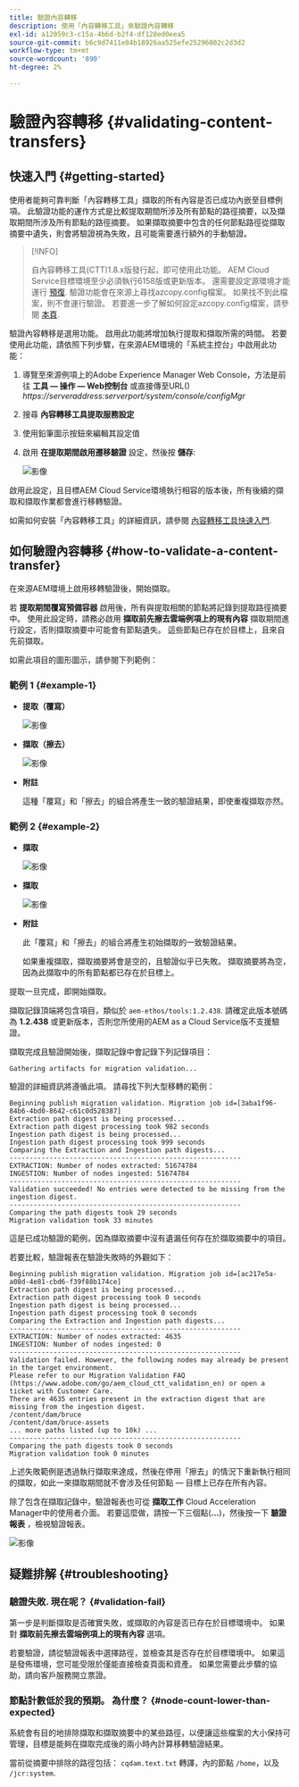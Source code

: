 ```yaml
---
title: 驗證內容轉移
description: 使用「內容轉移工具」來驗證內容轉移
exl-id: a12059c3-c15a-4b6d-b2f4-df128ed0eea5
source-git-commit: b6c9d7411e84b18926aa525efe25296002c2d3d2
workflow-type: tm+mt
source-wordcount: '890'
ht-degree: 2%

---
```


# 驗證內容轉移 {#validating-content-transfers}

## 快速入門 {#getting-started}

使用者能夠可靠判斷「內容轉移工具」擷取的所有內容是否已成功內嵌至目標例項。 此驗證功能的運作方式是比較提取期間所涉及所有節點的路徑摘要，以及擷取期間所涉及所有節點的路徑摘要。 如果擷取摘要中包含的任何節點路徑從擷取摘要中遺失，則會將驗證視為失敗，且可能需要進行額外的手動驗證。

>[!INFO]
>
>自內容轉移工具(CTT)1.8.x版發行起，即可使用此功能。 AEM Cloud Service目標環境至少必須執行6158版或更新版本。 還需要設定源環境才能運行 [預復](/help/journey-migration/content-transfer-tool/using-content-transfer-tool/handling-large-content-repositories.md#setting-up-pre-copy-step). 驗證功能會在來源上尋找azcopy.config檔案。 如果找不到此檔案，則不會運行驗證。 若要進一步了解如何設定azcopy.config檔案，請參閱 [本頁](/help/journey-migration/content-transfer-tool/using-content-transfer-tool/handling-large-content-repositories.md#configure-azcopy-config-file).

驗證內容轉移是選用功能。 啟用此功能將增加執行提取和擷取所需的時間。 若要使用此功能，請依照下列步驟，在來源AEM環境的「系統主控台」中啟用此功能：

1. 導覽至來源例項上的Adobe Experience Manager Web Console，方法是前往 **工具 — 操作 — Web控制台** 或直接傳至URL() *https://serveraddress:serverport/system/console/configMgr*
1. 搜尋 **內容轉移工具提取服務設定**
1. 使用鉛筆圖示按鈕來編輯其設定值
1. 啟用 **在提取期間啟用遷移驗證** 設定，然後按 **儲存**:

   ![影像](/help/journey-migration/content-transfer-tool/assets/CTTvalidation1.png)

啟用此設定，且目標AEM Cloud Service環境執行相容的版本後，所有後續的擷取和擷取作業都會進行移轉驗證。

如需如何安裝「內容轉移工具」的詳細資訊，請參閱 [內容轉移工具快速入門](/help/journey-migration/content-transfer-tool/using-content-transfer-tool/getting-started-content-transfer-tool.md).

## 如何驗證內容轉移 {#how-to-validate-a-content-transfer}

在來源AEM環境上啟用移轉驗證後，開始擷取。

若 **提取期間覆寫預備容器** 啟用後，所有與提取相關的節點將記錄到提取路徑摘要中。 使用此設定時，請務必啟用 **擷取前先擦去雲端例項上的現有內容** 擷取期間進行設定，否則擷取摘要中可能會有節點遺失。 這些節點已存在於目標上，且來自先前擷取。

如需此項目的圖形圖示，請參閱下列範例：

### 範例 1 {#example-1}

* **提取（覆寫）**

   ![影像](/help/journey-migration/content-transfer-tool/assets-ctt/validation-01.png)

* **擷取（擦去）**

   ![影像](/help/journey-migration/content-transfer-tool/assets-ctt/validation-02.png)

* **附註**

   這種「覆寫」和「擦去」的組合將產生一致的驗證結果，即使重複擷取亦然。

### 範例 2 {#example-2}

* **擷取**

   ![影像](/help/journey-migration/content-transfer-tool/assets-ctt/validation-03.png)

* **擷取**

   ![影像](/help/journey-migration/content-transfer-tool/assets-ctt/validation-04.png)

* **附註**

   此「覆寫」和「擦去」的組合將產生初始擷取的一致驗證結果。

   如果重複擷取，擷取摘要將會是空的，且驗證似乎已失敗。 擷取摘要將為空，因為此擷取中的所有節點都已存在於目標上。

提取一旦完成，即開始擷取。

擷取記錄頂端將包含項目，類似於 `aem-ethos/tools:1.2.438`. 請確定此版本號碼為 **1.2.438** 或更新版本，否則您所使用的AEM as a Cloud Service版不支援驗證。

擷取完成且驗證開始後，擷取記錄中會記錄下列記錄項目：

```
Gathering artifacts for migration validation...  
```

驗證的詳細資訊將遵循此項。 請尋找下列大型移轉的範例：

```
Beginning publish migration validation. Migration job id=[3aba1f96-84b6-4bd0-8642-c61c0d528387]
Extraction path digest is being processed...
Extraction path digest processing took 982 seconds
Ingestion path digest is being processed...
Ingestion path digest processing took 999 seconds
Comparing the Extraction and Ingestion path digests...
----------------------------------------------------------
EXTRACTION: Number of nodes extracted: 51674784
INGESTION: Number of nodes ingested: 51674784
----------------------------------------------------------
Validation succeeded! No entries were detected to be missing from the ingestion digest.
----------------------------------------------------------
Comparing the path digests took 29 seconds
Migration validation took 33 minutes
```

這是已成功驗證的範例，因為擷取摘要中沒有遺漏任何存在於擷取摘要中的項目。

若要比較，驗證報表在驗證失敗時的外觀如下：

```
Beginning publish migration validation. Migration job id=[ac217e5a-a08d-4e81-cbd6-f39f88b174ce]
Extraction path digest is being processed...
Extraction path digest processing took 0 seconds
Ingestion path digest is being processed...
Ingestion path digest processing took 0 seconds
Comparing the Extraction and Ingestion path digests...
----------------------------------------------------------
EXTRACTION: Number of nodes extracted: 4635
INGESTION: Number of nodes ingested: 0
----------------------------------------------------------
Validation failed. However, the following nodes may already be present in the target environment.
Please refer to our Migration Validation FAQ (https://www.adobe.com/go/aem_cloud_ctt_validation_en) or open a ticket with Customer Care.
There are 4635 entries present in the extraction digest that are missing from the ingestion digest.
/content/dam/bruce
/content/dam/bruce-assets
... more paths listed (up to 10k) ...
----------------------------------------------------------
Comparing the path digests took 0 seconds
Migration validation took 0 minutes
```

上述失敗範例是透過執行擷取來達成，然後在停用「擦去」的情況下重新執行相同的擷取，如此一來擷取期間就不會涉及任何節點 — 目標上已存在所有內容。

除了包含在擷取記錄中，驗證報表也可從 **擷取工作** Cloud Acceleration Manager中的使用者介面。 若要這麼做，請按一下三個點(**...**)，然後按一下 **驗證報表** ，檢視驗證報表。


![影像](/help/journey-migration/content-transfer-tool/assets-ctt/CTTvalidationreportnew.png)

## 疑難排解 {#troubleshooting}

### 驗證失敗. 現在呢？ {#validation-fail}

第一步是判斷擷取是否確實失敗，或擷取的內容是否已存在於目標環境中。 如果對 **擷取前先擦去雲端例項上的現有內容** 選項。

若要驗證，請從驗證報表中選擇路徑，並檢查其是否存在於目標環境中。 如果這是發佈環境，您可能受限於僅能直接檢查頁面和資產。 如果您需要此步驟的協助，請向客戶服務開立票證。

### 節點計數低於我的預期。 為什麼？ {#node-count-lower-than-expected}

系統會有目的地排除擷取和擷取摘要中的某些路徑，以便讓這些檔案的大小保持可管理，目標是能夠在擷取完成後的兩小時內計算移轉驗證結果。

當前從摘要中排除的路徑包括： `cqdam.text.txt` 轉譯，內的節點 `/home`，以及 `/jcr:system`.
